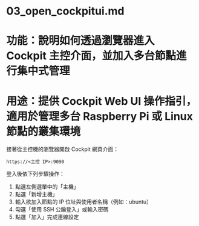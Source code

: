 # 03_open_cockpitui.md
# 功能：說明如何透過瀏覽器進入 Cockpit 主控介面，並加入多台節點進行集中式管理
# 用途：提供 Cockpit Web UI 操作指引，適用於管理多台 Raspberry Pi 或 Linux 節點的叢集環境

接著從主控機的瀏覽器開啟 Cockpit 網頁介面：

```
https://<主控 IP>:9090
```

登入後依下列步驟操作：

1. 點選左側選單中的「主機」
2. 點選「新增主機」
3. 輸入欲加入節點的 IP 位址與使用者名稱（例如：ubuntu）
4. 勾選「使用 SSH 公鑰登入」或輸入密碼
5. 點選「加入」完成連線設定